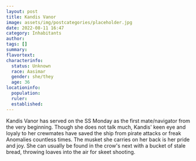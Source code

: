 ```yaml
---
layout: post
title: Kandis Vanor
image: assets/img/postcategories/placeholder.jpg
date: 2022-08-11 16:47
category: Inhabitants
author: 
tags: []
summary: 
flavortext: 
characterinfo:
  status: Unknown
  race: Aasimar
  gender: she/they
  age: 36
locationinfo:
  population: 
  ruler: 
  established: 
---
```


Kandis Vanor has served on the SS Monday as the first mate/navigator from the very beginning. Though she does not talk much, Kandis' keen eye and loyaly to her crewmates have saved the ship from pirate attacks or freak Anomalies countless times. The musket she carries on her back is her pride and joy. She can usually be found in the crow's next with a bucket of stale bread, throwing loaves into the air for skeet shooting.